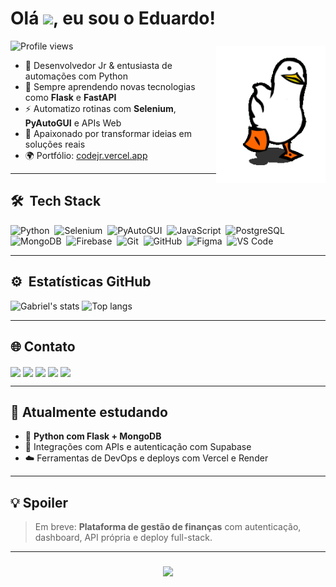 <!-- GIF do Pato (mais embaixo, à direita) -->
<img align="right" height="220em" style="margin-top: 100px;" src="pato.gif"/>

<h1 align="left">Olá <img src="https://raw.githubusercontent.com/kaueMarques/kaueMarques/master/hi.gif" height="30px">, eu sou o Eduardo!</h1>
<p align="left"> <img src="https://komarev.com/ghpvc/?username=younglich&color=blue" alt="Profile views" /> </p>

- 🔧 Desenvolvedor Jr & entusiasta de automações com Python  
- 🧠 Sempre aprendendo novas tecnologias como **Flask** e **FastAPI**  
- ⚡ Automatizo rotinas com **Selenium**, **PyAutoGUI** e APIs Web  
- 🚀 Apaixonado por transformar ideias em soluções reais  
- 🌍 Portfólio: [codejr.vercel.app](https://codejr.vercel.app)

---

## 🛠 &nbsp;Tech Stack

![Python](https://img.shields.io/badge/-Python-05122A?style=flat&logo=python)&nbsp;
![Selenium](https://img.shields.io/badge/-Selenium-05122A?style=flat&logo=selenium)&nbsp;
![PyAutoGUI](https://img.shields.io/badge/-PyAutoGUI-05122A?style=flat&logo=python)&nbsp;
![JavaScript](https://img.shields.io/badge/-JavaScript-05122A?style=flat&logo=javascript)&nbsp;
![PostgreSQL](https://img.shields.io/badge/-PostgreSQL-05122A?style=flat&logo=postgresql)&nbsp;
![MongoDB](https://img.shields.io/badge/-MongoDB-05122A?style=flat&logo=mongodb)&nbsp;
![Firebase](https://img.shields.io/badge/-Firebase-05122A?style=flat&logo=firebase)&nbsp;
![Git](https://img.shields.io/badge/-Git-05122A?style=flat&logo=git)&nbsp;
![GitHub](https://img.shields.io/badge/-GitHub-05122A?style=flat&logo=github)&nbsp;
![Figma](https://img.shields.io/badge/-Figma-05122A?style=flat&logo=figma)&nbsp;
![VS Code](https://img.shields.io/badge/-VSCode-05122A?style=flat&logo=visualstudiocode)&nbsp;

---

## ⚙️ &nbsp;Estatísticas GitHub

<p align="left">
  <img width="430em" src="https://github-readme-stats.vercel.app/api?username=younglich&show_icons=true&theme=tokyonight&count_private=true" alt="Gabriel's stats"/>
  <img width="328em" src="https://github-readme-stats.vercel.app/api/top-langs/?username=younglich&layout=compact&theme=tokyonight" alt="Top langs"/>
</p>

---

## 🌐 Contato

<p align="left">
  <a href="https://codejr.vercel.app/" target="_blank">
    <img align="center" src="https://img.shields.io/badge/-Portfólio-05122A?style=flat&logo=vercel" /></a>
  
  <a href="https://linkedin.com/in/eduardocarvalhos/" target="_blank">
    <img align="center" src="https://img.shields.io/badge/-LinkedIn-05122A?style=flat&logo=linkedin"/></a>
  
  <a href="https://www.instagram.com/gab_proenca/" target="_blank">
    <img align="center" src="https://img.shields.io/badge/-Instagram-05122A?style=flat&logo=instagram"/></a>
  
  <a href="mailto:developerpyjr@gmail.com" target="_blank">
    <img align="center" src="https://img.shields.io/badge/-Gmail-05122A?style=flat&logo=gmail"/></a>
  
  <a href="https://discord.gg/vwWzkn4a" target="_blank">
    <img align="center" src="https://img.shields.io/badge/-Discord-05122A?style=flat&logo=discord"/></a>
</p>

---

## 📌 Atualmente estudando

- 🧩 **Python com Flask + MongoDB**  
- 🔐 Integrações com APIs e autenticação com Supabase  
- ☁️ Ferramentas de DevOps e deploys com Vercel e Render  

---

## 💡 Spoiler

> Em breve: **Plataforma de gestão de finanças** com autenticação, dashboard, API própria e deploy full-stack.

---

<h3 align="center">
  <img src="https://readme-typing-svg.herokuapp.com/?font=Righteous&size=25&center=true&vCenter=true&width=450&height=50&duration=4000&lines=Obrigado+pela+visita!;Vamos+construir+algo+juntos!" />
</h3>
